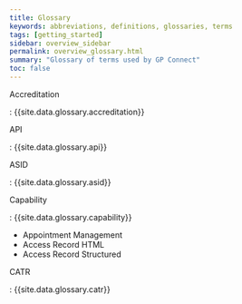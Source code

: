 ```yaml
---
title: Glossary
keywords: abbreviations, definitions, glossaries, terms
tags: [getting_started]
sidebar: overview_sidebar
permalink: overview_glossary.html
summary: "Glossary of terms used by GP Connect"
toc: false
---
```



Accreditation

: {{site.data.glossary.accreditation}}

API

: {{site.data.glossary.api}}

ASID

: {{site.data.glossary.asid}}

Capability

: {{site.data.glossary.capability}}
-	Appointment Management
-	Access Record HTML
-	Access Record Structured

CATR

: {{site.data.glossary.catr}}

